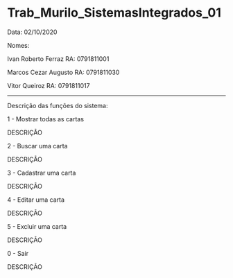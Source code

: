 # Trab_Murilo_SistemasIntegrados_01

Data: 02/10/2020

Nomes:

Ivan Roberto Ferraz   RA: 0791811001

Marcos Cezar Augusto  RA: 0791811030

Vitor Queiroz         RA: 0791811017

______________________________________________________

Descrição das funções do sistema:

1 - Mostrar todas as cartas

DESCRIÇÃO


2 - Buscar uma carta

DESCRIÇÃO


3 - Cadastrar uma carta

DESCRIÇÃO


4 - Editar uma carta

DESCRIÇÃO


5 - Excluir uma carta

DESCRIÇÃO


0 - Sair

DESCRIÇÃO


